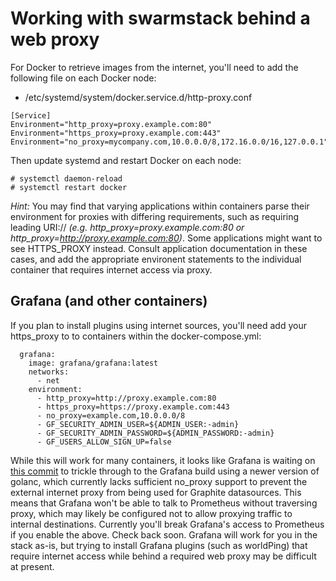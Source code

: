 # Working with swarmstack behind a web proxy

For Docker to retrieve images from the internet, you'll need to add the following file on each Docker node:

* /etc/systemd/system/docker.service.d/http-proxy.conf

```
[Service]
Environment="http_proxy=proxy.example.com:80"
Environment="https_proxy=proxy.example.com:443"
Environment="no_proxy=mycompany.com,10.0.0.0/8,172.16.0.0/16,127.0.0.1"
```

Then update systemd and restart Docker on each node:

    # systemctl daemon-reload
    # systemctl restart docker

_Hint:_ You may find that varying applications within containers parse their environment for proxies with differing requirements, such as requiring leading URI:// _(e.g. http_proxy=proxy.example.com:80 or http_proxy=http://proxy.example.com:80)_. Some applications might want to see HTTPS_PROXY instead. Consult application documentation in these cases, and add the appropriate environent statements to the individual container that requires internet access via proxy.

## Grafana (and other containers)

If you plan to install plugins using internet sources, you'll need add your https_proxy to to containers within the docker-compose.yml:

```
  grafana:
    image: grafana/grafana:latest
    networks:
      - net
    environment:
      - http_proxy=http://proxy.example.com:80
      - https_proxy=https://proxy.example.com:443
      - no_proxy=example.com,10.0.0.0/8
      - GF_SECURITY_ADMIN_USER=${ADMIN_USER:-admin}
      - GF_SECURITY_ADMIN_PASSWORD=${ADMIN_PASSWORD:-admin}
      - GF_USERS_ALLOW_SIGN_UP=false
```

While this will work for many containers, it looks like Grafana is waiting on [this commit](https://github.com/golang/net/commit/c21de06aaf072cea07f3a65d6970e5c7d8b6cd6d) to trickle through to the Grafana build using a newer version of golanc, which currently lacks sufficient no_proxy support to prevent the external internet proxy from being used for Graphite datasources. This means that Grafana won't be able to talk to Prometheus without traversing proxy, which may likely be configured not to allow proxying traffic to internal destinations. Currently you'll break Grafana's access to Prometheus if you enable the above. Check back soon. Grafana will work for you in the stack as-is, but trying to install Grafana plugins (such as worldPing) that require internet access while behind a required web proxy may be difficult at present.




